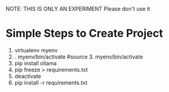 
NOTE: THIS IS ONLY AN EXPERIMENT
Please don't use it

# Simple Steps to Create Project
1. virtualenv myenv
2. . myenv/bin/activate #source 3. myenv/bin/activate
4. pip install ollama
5. pip freeze > requirements.txt
6. deactivate
7. pip install -r requirements.txt
   

